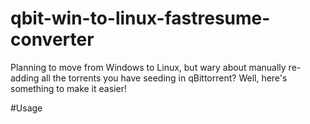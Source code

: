 # qbit-win-to-linux-fastresume-converter
Planning to move from Windows to Linux, but wary about manually re-adding all the torrents you have seeding in qBittorrent? Well, here's something to make it easier!

#Usage

